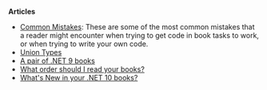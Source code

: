 **Articles**

- [Common Mistakes](common-mistakes.md): These are some of the most common mistakes that a reader might encounter when trying to get code in book tasks to work, or when trying to write your own code.
- [Union Types](union-types.md)
- [A pair of .NET 9 books](pair-of-net9-books.md)
- [What order should I read your books?](book-sequence.md)
- [What's New in your .NET 10 books?](whats-new-in-net10-books.md)
